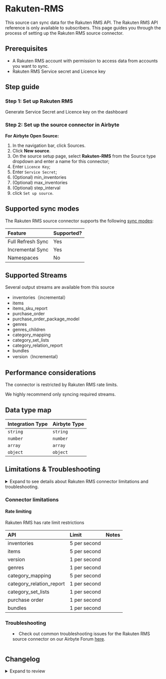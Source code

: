 # Rakuten-RMS

This source can sync data for the Rakuten RMS API.
The Rakuten RMS API reference is only available to subscribers.
This page guides you through the process of setting up the Rakuten RMS source connector.

## Prerequisites

- A Rakuten RMS account with permission to access data from accounts you want to sync.
- Rakuten RMS Service secret and Licence key 

## Step guide

### Step 1: Set up Rakuten RMS

Generate Service Secret and Licence key on the dashboard

### Step 2: Set up the source connector in Airbyte

<!-- env:oss -->

**For Airbyte Open Source:**

1. In the navigation bar, click Sources.
2. Click **New source**.
3. On the source setup page, select **Rakuten-RMS** from the Source type dropdown and enter a name for this connector;
4. Enter `Licence Key`;
5. Enter `Service Secret`;
6. (Optional) min_inventories
7. (Optional) max_inventories
8. (Optional) step_interval
7. click `Set up source`.
<!-- /env:oss -->

## Supported sync modes

The Rakuten RMS source connector supports the following [sync modes](https://docs.airbyte.com/cloud/core-concepts#connection-sync-modes):

| Feature           | Supported? |
| :---------------- | :--------- |
| Full Refresh Sync | Yes        |
| Incremental Sync  | Yes        |
| Namespaces        | No         |

## Supported Streams

Several output streams are available from this source

- inventories（incremental）
- items
- items_sku_report
- purchase_order
- purchase_order_package_model
- genres
- genres_children
- category_mapping
- category_set_lists
- category_relation_report
- bundles
- version（Incremental）

## Performance considerations

The connector is restricted by Rakuten RMS rate limits.

We highly recommend only syncing required streams.

## Data type map

| Integration Type | Airbyte Type |
| :--------------- | :----------- |
| `string`         | `string`     |
| `number`         | `number`     |
| `array`          | `array`      |
| `object`         | `object`     |

## Limitations & Troubleshooting

<details>
<summary>
Expand to see details about Rakuten RMS connector limitations and troubleshooting.
<summary>

### Connector limitations

#### Rate limiting

Rakuten RMS has rate limit restrictions

| API | Limit | Notes |
| :--------------- | :----------- | :------------- |
| inventories      | 5 per second | |
| items            | 5 per second | | 
| version          | 1 per second | |
| genres           | 1 per second | | 
| category_mapping       | 5 per second | | 
| category_relation_report | 1 per second |
| category_set_lists | 1 per second | |
| purchase order   | 1 per second | |
| bundles          | 1 per second | |

### Troubleshooting

- Check out common troubleshooting issues for the Rakuten RMS source connector on our Airbyte Forum [here](https://github.com/airbytehq/airbyte/discussions).

</details>

</HideInUI>

## Changelog

<details>
  <summary>Expand to review</summary>
</details>